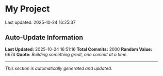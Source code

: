 # My Project


Last updated: 2025-10-24 16:25:37























































































































































































































































































































































































































































































































































































































































































































































































































































































































































































































































































































































































































































































































































































































































































































































































































































































































































































































































































































































































































































































































































































































































































































































































































































































## Auto-Update Information

**Last Updated:** 2025-10-24 16:51:16
**Total Commits:** 2000
**Random Value:** 6674
**Quote:** _Building something great, one commit at a time._

---
_This section is automatically generated and updated._